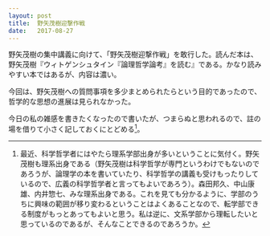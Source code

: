 ```yaml
---
layout: post
title:  野矢茂樹迎撃作戦
date:   2017-08-27
---
```


野矢茂樹の集中講義に向けて、「野矢茂樹迎撃作戦」を敢行した。読んだ本は、野矢茂樹『ウィトゲンシュタイン『論理哲学論考』を読む』である。かなり読みやすい本ではあるが、内容は濃い。

今回は、野矢茂樹への質問事項を多少まとめられたらという目的であったので、哲学的な思想の進展は見られなかった。

今日の私の雑感を書きたくなったので書いたが、つまらぬと思われるので、註の場を借りて小さく記しておくにとどめる[^1]。

[^1]: 最近、科学哲学者にはやたら理系学部出身が多いということに気付く。野矢茂樹も理系出身である（野矢茂樹は科学哲学が専門というわけでもないのであろうが、論理学の本を書いていたり、科学哲学の講義も受けもったりしているので、広義の科学哲学者と言ってもよいであろう）。森田邦久、中山康雄、内井惣七、みな理系出身である。これを見ても分かるように、学部のうちに興味の範囲が移り変わるということはよくあることなので、転学部できる制度がもっとあってもよいと思う。私は逆に、文系学部から理転したいと思っているのであるが、そんなことできるのであろうか。
